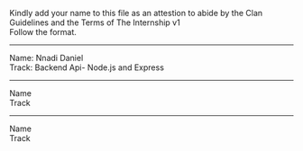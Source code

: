 Kindly add your name to this file as an attestion to abide by the Clan Guidelines and the Terms of The Internship v1
<br/> Follow the format.<br/> 
___
Name: Nnadi Daniel<br/>
Track: Backend Api- Node.js and Express
___
Name <br/>
Track
___
Name <br/>
Track
